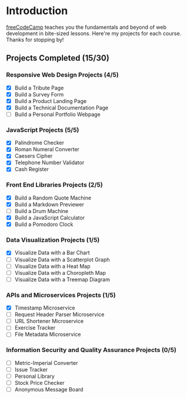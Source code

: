 # Introduction
[freeCodeCamp](https://learn.freecodecamp.org/) teaches you the fundamentals and beyond of web development in bite-sized lessons. Here're my projects for each course. Thanks for stopping by!

## Projects Completed (15/30)

### Responsive Web Design Projects (4/5)

- [X] Build a Tribute Page
- [X] Build a Survey Form
- [X] Build a Product Landing Page
- [X] Build a Technical Documentation Page
- [ ] Build a Personal Portfolio Webpage 

### JavaScript Projects (5/5)

- [X] Palindrome Checker
- [X] Roman Numeral Converter
- [X] Caesers Cipher
- [X] Telephone Number Validator
- [X] Cash Register

### Front End Libraries Projects (2/5)

- [X] Build a Random Quote Machine
- [X] Build a Markdown Previewer
- [ ] Build a Drum Machine
- [X] Build a JavaScript Calculator
- [X] Build a Pomodoro Clock

### Data Visualization Projects (1/5)

- [X] Visualize Data with a Bar Chart
- [ ] Visualize Data with a Scatterplot Graph
- [ ] Visualize Data with a Heat Map
- [ ] Visualize Data with a Choropleth Map
- [ ] Visualize Data with a Treemap Diagram

### APIs and Microservices Projects (1/5)

- [X] Timestamp Microservice
- [ ] Request Header Parser Microservice
- [ ] URL Shortener Microservice
- [ ] Exercise Tracker
- [ ] File Metadata Microservice

### Information Security and Quality Assurance Projects (0/5)

- [ ] Metric-Imperial Converter
- [ ] Issue Tracker
- [ ] Personal Library
- [ ] Stock Price Checker
- [ ] Anonymous Message Board
